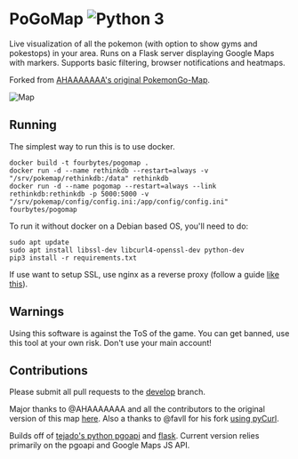 # PoGoMap ![Python 3](https://img.shields.io/badge/python-3-blue.svg)

Live visualization of all the pokemon (with option to show gyms and pokestops) in your area. Runs on a Flask server displaying Google Maps with markers. Supports basic filtering, browser notifications and heatmaps.

Forked from [AHAAAAAAA's original PokemonGo-Map](https://github.com/AHAAAAAAA/PokemonGo-Map).

![Map](https://raw.githubusercontent.com/fourbytes/pogomap/master/static/cover.png)


## Running
The simplest way to run this is to use docker.

```
docker build -t fourbytes/pogomap .
docker run -d --name rethinkdb --restart=always -v "/srv/pokemap/rethinkdb:/data" rethinkdb
docker run -d --name pogomap --restart=always --link rethinkdb:rethinkdb -p 5000:5000 -v "/srv/pokemap/config/config.ini:/app/config/config.ini" fourbytes/pogomap
```

To run it without docker on a Debian based OS, you'll need to do:

```
sudo apt update
sudo apt install libssl-dev libcurl4-openssl-dev python-dev
pip3 install -r requirements.txt
```

If use want to setup SSL, use nginx as a reverse proxy (follow a guide [like this](https://www.digitalocean.com/community/tutorials/how-to-configure-nginx-as-a-web-server-and-reverse-proxy-for-apache-on-one-ubuntu-14-04-droplet)).


## Warnings
Using this software is against the ToS of the game. You can get banned, use this tool at your own risk. Don't use your main account!


## Contributions
Please submit all pull requests to the [develop](https://github.com/fourbytes/pogomap/tree/develop) branch.

Major thanks to @AHAAAAAAA and all the contributors to the original version of this map [here](https://github.com/AHAAAAAAA/PokemonGo-Map). Also a thanks to @favll for his fork [using pyCurl](https://github.com/favll/pogom/blob/master/pogom/pgoapi/parallel_curl.py).

Builds off of [tejado's python pgoapi](https://github.com/tejado/pgoapi) and [flask](https://github.com/pallets/flask). Current version relies primarily on the pgoapi and Google Maps JS API.
